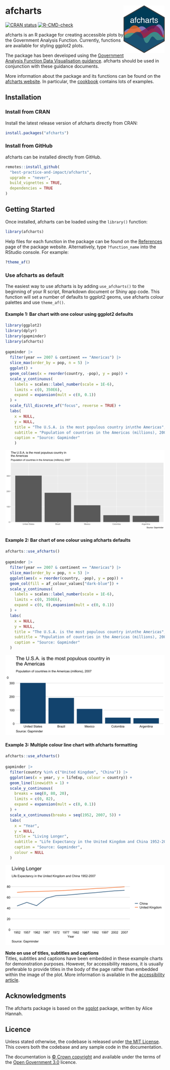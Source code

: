
<!-- README.md is generated from README.Rmd. Please edit that file -->

# afcharts <img src="man/figures/logo.svg" alt="afcharts logo" align="right" height="150"/>

<!-- badges: start -->

[![CRAN
status](https://www.r-pkg.org/badges/version/afcharts)](https://CRAN.R-project.org/package=afcharts)
[![R-CMD-check](https://github.com/best-practice-and-impact/afcharts/actions/workflows/R-CMD-check.yaml/badge.svg)](https://github.com/best-practice-and-impact/afcharts/actions/workflows/R-CMD-check.yaml)
<!-- badges: end -->

afcharts is an R package for creating accessible plots by the Government
Analysis Function. Currently, functions are available for styling
ggplot2 plots.

The package has been developed using the [Government Analysis Function
Data Visualisation
guidance](https://analysisfunction.civilservice.gov.uk/policy-store/data-visualisation-charts/).
afcharts should be used in conjunction with these guidance documents.

More information about the package and its functions can be found on the
[afcharts
website](https://best-practice-and-impact.github.io/afcharts/). In
particular, the
[cookbook](https://best-practice-and-impact.github.io/afcharts/articles/cookbook.html)
contains lots of examples.

## Installation

### Install from CRAN

Install the latest release version of afcharts directly from CRAN:

``` r
install.packages("afcharts")
```

### Install from GitHub

afcharts can be installed directly from GitHub.

``` r
remotes::install_github(
  "best-practice-and-impact/afcharts",
  upgrade = "never",
  build_vignettes = TRUE,
  dependencies = TRUE
)
```

## Getting Started

Once installed, afcharts can be loaded using the `library()` function:

``` r
library(afcharts)
```

Help files for each function in the package can be found on the
[References](https://best-practice-and-impact.github.io/afcharts/reference/)
page of the package website. Alternatively, type `?function_name` into
the RStudio console. For example:

``` r
?theme_af()
```

### Use afcharts as default

The easiest way to use afcharts is by adding `use_afcharts()` to the
beginning of your R script, Rmarkdown document or Shiny app code. This
function will set a number of defaults to ggplot2 geoms, use afcharts
colour palettes and use `theme_af()`.

#### Example 1: Bar chart with one colour using ggplot2 defaults

``` r
library(ggplot2)
library(dplyr)
library(gapminder)
library(afcharts)

gapminder |> 
  filter(year == 2007 & continent == "Americas") |>
  slice_max(order_by = pop, n = 5) |>
  ggplot() +
  geom_col(aes(x = reorder(country, -pop), y = pop)) +
  scale_y_continuous(
    labels = scales::label_number(scale = 1E-6),
    limits = c(0, 350E6),
    expand = expansion(mult = c(0, 0.1))
  ) +
  scale_fill_discrete_af("focus", reverse = TRUE) +
  labs(
    x = NULL,
    y = NULL,
    title = "The U.S.A. is the most populous country in\nthe Americas",
    subtitle = "Population of countries in the Americas (millions), 2007",
    caption = "Source: Gapminder"
    )
```

<img src="man/figures/README-ex1-1.svg" alt="A bar chart with grey background, white grid lines and dark grey bars."  />

#### Example 2: Bar chart of one colour using afcharts defaults

``` r
afcharts::use_afcharts()

gapminder |> 
  filter(year == 2007 & continent == "Americas") |>
  slice_max(order_by = pop, n = 5) |>
  ggplot(aes(x = reorder(country, -pop), y = pop)) +
  geom_col(fill = af_colour_values["dark-blue"]) +
  scale_y_continuous(
    labels = scales::label_number(scale = 1E-6),
    limits = c(0, 350E6),
    expand = c(0, 0),expansion(mult = c(0, 0.1))
  ) +
  labs(
    x = NULL,
    y = NULL,
    title = "The U.S.A. is the most populous country in\nthe Americas",
    subtitle = "Population of countries in the Americas (millions), 2007",
    caption = "Source: Gapminder"
  )
```

<img src="man/figures/README-ex2-1.svg" alt="A bar chart with white background, light grey horizontal grid lines, and dark blue bars."  />

#### Example 3: Multiple colour line chart with afcharts formatting

``` r
afcharts::use_afcharts()

gapminder |>
  filter(country %in% c("United Kingdom", "China")) |>
  ggplot(aes(x = year, y = lifeExp, colour = country)) +
  geom_line(linewidth = 1) +
  scale_y_continuous(
    breaks = seq(0, 80, 20),
    limits = c(0, 82),
    expand = expansion(mult = c(0, 0.1))
  ) +
  scale_x_continuous(breaks = seq(1952, 2007, 5)) +
  labs(
    x = "Year",
    y = NULL,
    title = "Living Longer",
    subtitle = "Life Expectancy in the United Kingdom and China 1952-2007",
    caption = "Source: Gapminder",
    colour = NULL
  )
```

<img src="man/figures/README-ex3-1.svg" alt="A line chart with white background,
                 light grey horizontal grid lines, an orange line, and a dark blue
                 line."  />

**Note on use of titles, subtitles and captions** <br> Titles, subtitles
and captions have been embedded in these example charts for
demonstration purposes. However, for accessibility reasons, it is
usually preferable to provide titles in the body of the page rather than
embedded within the image of the plot. More information is available in
the [accessibility
article](https://best-practice-and-impact.github.io/afcharts/articles/accessibility.html#other-accessibility-considerations).

## Acknowledgments

The afcharts package is based on the
[sgplot](https://scotgovanalysis.github.io/sgplot/index.html) package,
written by Alice Hannah.

## Licence

Unless stated otherwise, the codebase is released under [the MIT
License](LICENSE). This covers both the codebase and any sample code in
the documentation.

The documentation is [© Crown
copyright](https://www.nationalarchives.gov.uk/information-management/re-using-public-sector-information/uk-government-licensing-framework/crown-copyright/)
and available under the terms of the [Open Government
3.0](https://www.nationalarchives.gov.uk/doc/open-government-licence/version/3/)
licence.
